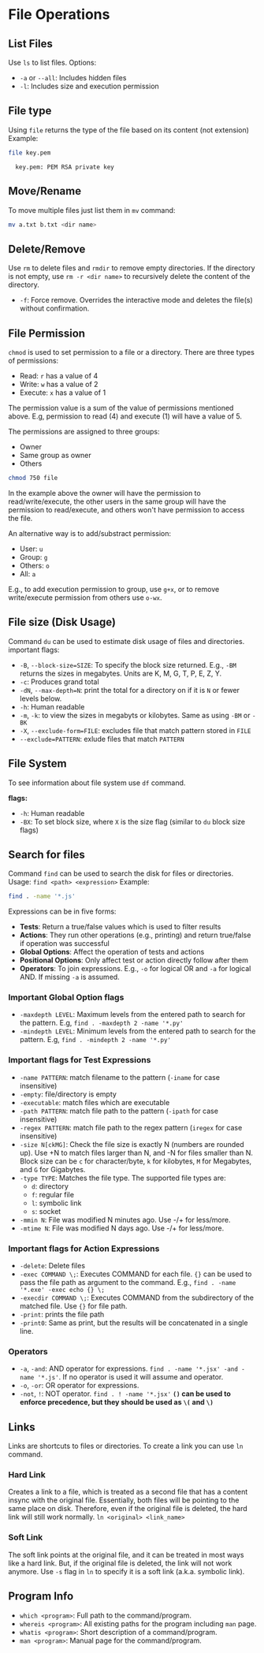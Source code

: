 # File Operations

## List Files

Use `ls` to list files. Options:

- `-a` or `--all`: Includes hidden files
- `-l`: Includes size and execution permission

## File type

Using `file` returns the type of the file based on its content (not extension)
Example:

```bash
file key.pem
```

```console
  key.pem: PEM RSA private key
```

## Move/Rename

To move multiple files just list them in `mv` command:

```bash
mv a.txt b.txt <dir name>
```

## Delete/Remove

Use `rm` to delete files and `rmdir` to remove empty directories. If the directory is not empty, use `rm -r <dir name>` to
recursively delete the content of the directory.

- `-f`: Force remove. Overrides the interactive mode and deletes the file(s) without confirmation.

## File Permission

`chmod` is used to set permission to a file or a directory. There are three types of permissions:

- Read: `r` has a value of 4
- Write: `w` has a value of 2
- Execute: `x` has a value of 1

The permission value is a sum of the value of permissions mentioned above. E.g, permission to read (4) and execute (1) will have a value of 5.

The permissions are assigned to three groups:

- Owner
- Same group as owner
- Others

```bash
chmod 750 file
```

In the example above the owner will have the permission to read/write/execute, the other users in the same group will have the permission to read/execute, and others won't have permission to access the file.

An alternative way is to add/substract permission:

- User: `u`
- Group: `g`
- Others: `o`
- All: `a`

E.g., to add execution permission to group, use `g+x`, or to remove write/execute permission from others use `o-wx`.

## File size (Disk Usage)

Command `du` can be used to estimate disk usage of files and directories.
important flags:

- `-B`, `--block-size=SIZE`: To specify the block size returned. E.g., `-BM` returns the sizes in megabytes. Units are K, M, G, T, P, E, Z, Y.
- `-c`: Produces grand total
- `-dN`, `--max-depth=N`: print the total for a directory on if it is `N` or fewer levels below.
- `-h`: Human readable
- `-m`, `-k`: to view the sizes in megabyts or kilobytes. Same as using `-BM` or `-BK`
- `-X`, `--exclude-form=FILE`: excludes file that match pattern stored in `FILE`
- `--exclude=PATTERN`: exlude files that match `PATTERN`

## File System

To see information about file system use `df` command.

**flags:**

- `-h`: Human readable
- `-BX`: To set block size, where `X` is the size flag (similar to `du` block size flags)

## Search for files

Command `find` can be used to search the disk for files or directories.
Usage: `find <path> <expression>`
Example:

```bash
find . -name '*.js'
```

Expressions can be in five forms:

- **Tests**: Return a true/false values which is used to filter results
- **Actions**: They run other operations (e.g., printing) and return true/false if operation was successful
- **Global Options**: Affect the operation of tests and actions
- **Positional Options**: Only affect test or action directly follow after them
- **Operators**: To join expressions. E.g., `-o` for logical OR and `-a` for logical AND. If missing `-a` is assumed.

### Important Global Option flags

- `-maxdepth LEVEL`: Maximum levels from the entered path to search for the pattern. E.g, `find . -maxdepth 2 -name '*.py'`
- `-mindepth LEVEL`: Minimum levels from the entered path to search for the pattern. E.g, `find . -mindepth 2 -name '*.py'`

### Important flags for Test Expressions

- `-name PATTERN`: match filename to the pattern (`-iname` for case insensitive)
- `-empty`: file/directory is empty
- `-executable`: match files which are executable
- `-path PATTERN`: match file path to the pattern (`-ipath` for case insensitive)
- `-regex PATTERN`: match file path to the regex pattern (`iregex` for case insensitive)
- `-size N[ckMG]`: Check the file size is exactly N (numbers are rounded up). Use +N to match files larger than N, and -N for files smaller than N. Block size can be `c` for character/byte, `k` for kilobytes, `M` for Megabytes, and `G` for Gigabytes.
- `-type TYPE`: Matches the file type. The supported file types are:
  - `d`: directory
  - `f`: regular file
  - `l`: symbolic link
  - `s`: socket
- `-mmin N`: File was modified N minutes ago. Use -/+ for less/more.
- `-mtime N`: File was modified N days ago. Use -/+ for less/more.

### Important flags for Action Expressions

- `-delete`: Delete files
- `-exec COMMAND \;`: Executes COMMAND for each file. `{}` can be used to pass the file path as argument to the command. E.g., `find . -name '*.exe' -exec echo {} \;`
- `-execdir COMMAND \;`: Executes COMMAND from the subdirectory of the matched file. Use `{}` for file path.
- `-print`: prints the file path
- `-print0`: Same as print, but the results will be concatenated in a single line.

### Operators

- `-a`, `-and`: AND operator for expressions. `find . -name '*.jsx' -and -name '*.js'`. If no operator is used it will assume and operator.
- `-o`, `-or`: OR operator for expressions.
- `-not`, `!`: NOT operator. `find . ! -name '*.jsx'`
  **`()` can be used to enforce precedence, but they should be used as `\(` and `\)`**

## Links

Links are shortcuts to files or directories. To create a link you can use `ln` command.

### Hard Link

Creates a link to a file, which is treated as a second file that has a content insync with the original file. Essentially, both files will be pointing to the same place on disk. Therefore, even if the original file is deleted, the hard link will still work normally.
`ln <original> <link_name>`

### Soft Link

The soft link points at the original file, and it can be treated in most ways like a hard link. But, if the original file is deleted, the link will not work anymore.
Use `-s` flag in `ln` to specify it is a soft link (a.k.a. symbolic link).

## Program Info

- `which <program>`: Full path to the command/program.
- `whereis <program>`: All existing paths for the program including `man` page.
- `whatis <program>`: Short description of a command/program.
- `man <program>`: Manual page for the command/program.
